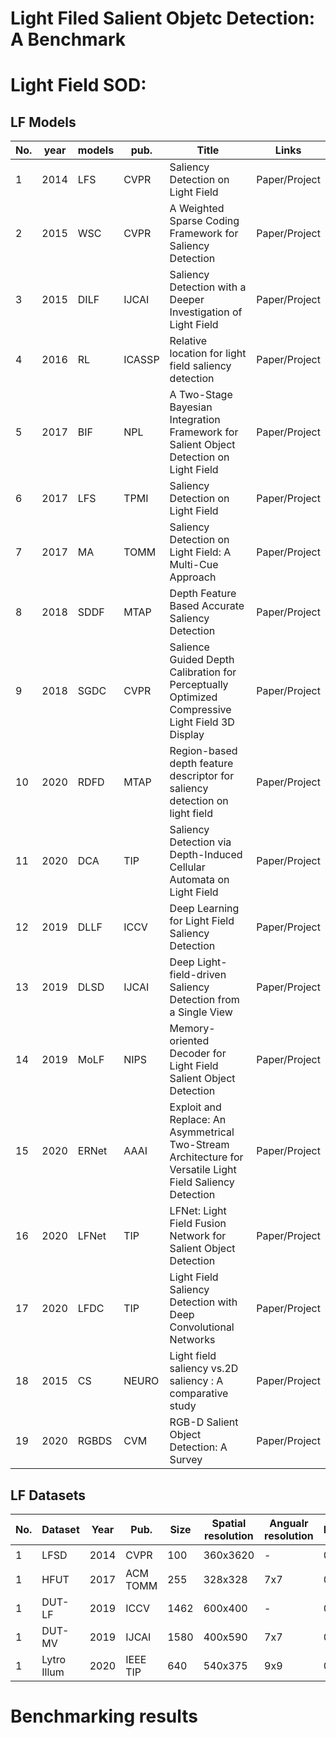 # Light Filed Salient Objetc Detection: A Benchmark

# Light Field SOD:
## LF Models

| No.  | year | models | pub.   | Title                                                        | Links         |
| ---- | ---- | ------ | ------ | ------------------------------------------------------------ | ------------- |
| 1    | 2014 | LFS    | CVPR   | Saliency Detection on Light Field                            | Paper/Project |
| 2    | 2015 | WSC    | CVPR   | A Weighted Sparse Coding Framework for Saliency Detection    | Paper/Project |
| 3    | 2015 | DILF   | IJCAI  | Saliency Detection with a Deeper Investigation of Light Field | Paper/Project |
| 4    | 2016 | RL     | ICASSP | Relative location for light field saliency detection         | Paper/Project |
| 5    | 2017 | BIF    | NPL    | A Two-Stage Bayesian Integration Framework for Salient Object  Detection on Light Field | Paper/Project |
| 6    | 2017 | LFS    | TPMI   | Saliency Detection on Light Field                            | Paper/Project |
| 7    | 2017 | MA     | TOMM   | Saliency Detection on Light Field: A Multi-Cue Approach      | Paper/Project |
| 8    | 2018 | SDDF   | MTAP   | Depth Feature Based Accurate Saliency Detection              | Paper/Project |
| 9    | 2018 | SGDC   | CVPR   | Salience Guided Depth Calibration for Perceptually Optimized  Compressive Light Field 3D Display | Paper/Project |
| 10   | 2020 | RDFD   | MTAP   | Region-based depth feature descriptor for saliency detection  on light field | Paper/Project |
| 11   | 2020 | DCA    | TIP    | Saliency Detection via Depth-Induced Cellular Automata on  Light Field | Paper/Project |
| 12   | 2019 | DLLF   | ICCV   | Deep Learning for Light Field Saliency Detection             | Paper/Project |
| 13   | 2019 | DLSD   | IJCAI  | Deep Light-field-driven Saliency Detection from a Single View | Paper/Project |
| 14   | 2019 | MoLF   | NIPS   | Memory-oriented Decoder for Light Field Salient Object  Detection | Paper/Project |
| 15   | 2020 | ERNet  | AAAI   | Exploit and Replace: An Asymmetrical Two-Stream Architecture  for Versatile Light Field Saliency Detection | Paper/Project |
| 16   | 2020 | LFNet  | TIP    | LFNet: Light Field Fusion Network for Salient Object Detection | Paper/Project |
| 17   | 2020 | LFDC   | TIP    | Light Field Saliency Detection with Deep Convolutional  Networks | Paper/Project |
| 18   | 2015 | CS     | NEURO  | Light field saliency vs.2D saliency : A comparative study    | Paper/Project |
| 19   | 2020 |RGBDS   | CVM    | RGB-D Salient Object Detection: A Survey                     | Paper/Project |

## LF Datasets

| No.  | Dataset     | Year | Pub.     | Size | Spatial resolution | Angualr resolution | MOP  | FS   | MV   | DE   | ML   | GT   | Raw  | Download |
| ---- | ----------- | ---- | -------- | ---- | ------------------ | ------------------ | ---- | ---- | ---- | ---- | ---- | ---- | ---- | -------- |
| 1    | LFSD        | 2014 | CVPR     | 100  | 360x3620           | -                  | 0.04 | :heavy_check_mark:    |      | :heavy_check_mark:    |      | :heavy_check_mark:    | :heavy_check_mark:    | Link     |
| 1    | HFUT        | 2017 | ACM TOMM | 255  | 328x328            | 7x7                | 0.29 | :heavy_check_mark:    | :heavy_check_mark:    | :heavy_check_mark:   |      | :heavy_check_mark:   |      | Link     |
| 1    | DUT-LF      | 2019 | ICCV     | 1462 | 600x400            | -                  | 0.05 | P    |      | P    |      | P    |      | Link     |
| 1    | DUT-MV      | 2019 | IJCAI    | 1580 | 400x590            | 7x7                | 0.04 |      | P    |      |      | P    |      | Link     |
| 1    | Lytro Illum | 2020 | IEEE TIP | 640  | 540x375            | 9x9                | 0.15 |      |      |      | P    | P    | P    | Link     |


# Benchmarking results

